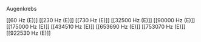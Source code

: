 Augenkrebs

[[60 Hz (E)]]
[[230 Hz (E)]]
[[730 Hz (E)]]
[[32500 Hz (E)]]
[[90000 Hz (E)]]
[[175000 Hz (E)]]
[[434510 Hz (E)]]
[[653690 Hz (E)]]
[[753070 Hz (E)]]
[[922530 Hz (E)]]